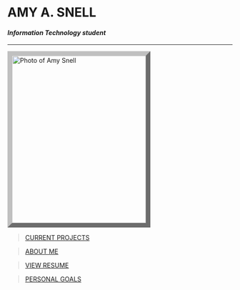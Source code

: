 <!---it1040-2000 markdown home page--->



# AMY A. SNELL

#### _Information Technology student_

---

<html><img src="https://user-images.githubusercontent.com/60243135/80452754-8861ed80-88ec-11ea-809a-ebff9864df34.jpg" alt="Photo of Amy Snell" style="width:300px;height:375px;border:10px outset silver"></html>



> [CURRENT PROJECTS](projects.md)

> [ABOUT ME](aboutme.md)

> [VIEW RESUME](resume-online.md)

> [PERSONAL GOALS](https://github.com/b1ackkwid0w/it1040-2020/goals.md)
